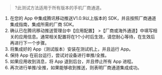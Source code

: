 >?此测试方法适用于所有版本的手机厂商通道。

1. 在您的 App 中集成腾讯移动推送V1.0.9以上版本的 SDK，并且按照厂商通道集成指南，集成所需的厂商 SDK。
2. 确认已在腾讯移动推送管理台中【应用配置】 >【厂商或海外通道】中填写相关的应用信息。通常相关配置将在1个小时后生效，请您耐心等待，在生效后再进行下一个步骤。
3. 将集成好的 App（测试版本）安装在测试机上，并且运行 App。
4. 保持 App 在前台运行，尝试对设备进行单推/全推。
5. 如果应用收到消息，将 App 退到后台，并且停止所有 App 进程。
6. 再次进行单推/全推，如果能够收到推送，则表明厂商通道集成成功。
